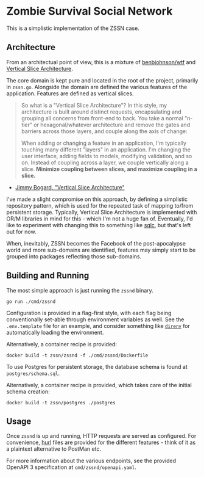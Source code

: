 Zombie Survival Social Network
==============================

This is a simplistic implementation of the ZSSN case.

## Architecture

From an architectual point of view, this is a mixture of [benbjohnson/wtf][wtfdial] and [Vertical Slice Architecture][vertical-slice-architecture].

The core domain is kept pure and located in the root of the project, primarily in `zssn.go`.
Alongside the domain are defined the various features of the application.
Features are defined as vertical slices.

> So what is a "Vertical Slice Architecture"? In this style, my architecture is built around distinct requests, encapsulating and grouping all concerns from front-end to back. You take a normal "n-tier" or hexagonal/whatever architecture and remove the gates and barriers across those layers, and couple along the axis of change:
>
> When adding or changing a feature in an application, I'm typically touching many different "layers" in an application. I'm changing the user interface, adding fields to models, modifying validation, and so on. Instead of coupling across a layer, we couple vertically along a slice. **Minimize coupling between slices, and maximize coupling in a slice.**
- [Jimmy Bogard, "Vertical Slice Architecture"][vertical-slice-architecture]

I've made a slight compromise on this approach, by defining a simplistic repository pattern, which is used for the repeated task of mapping to/from persistent storage.
Typically, Vertical Slice Architecture is implemented with OR/M libraries in mind for this - which I'm not a huge fan of.
Eventually, I'd like to experiment with changing this to something like [sqlc][sqlc], but that's left out for now.

When, inevitably, ZSSN becomes the Facebook of the post-apocalypse world and more sub-domains are identified, features may simply start to be grouped into packages reflecting those sub-domains.

[wtfdial]: https://github.com/benbjohnson/wtf/
[vertical-slice-architecture]: https://www.jimmybogard.com/vertical-slice-architecture/
[sqlc]: https://sqlc.dev/

## Building and Running

The most simple approach is just running the `zssnd` binary.

```
go run ./cmd/zssnd
```

Configuration is provided in a flag-first style, with each flag being conventionally set-able through environment variables as well.
See the `.env.template` file for an example, and consider something like [`direnv`][direnv] for automatically loading the environment.

Alternatively, a container recipe is provided:

```
docker build -t zssn/zssnd -f ./cmd/zssnd/Dockerfile
```

To use Postgres for persistent storage, the database schema is found at `postgres/schema.sql`.

Alternatively, a container recipe is provided, which takes care of the initial schema creation:

```
docker build -t zssn/postgres ./postgres
```

[direnv]: https://direnv.net/

## Usage

Once `zssnd` is up and running, HTTP requests are served as configured.
For convenience, [hurl][hurl] files are provided for the different features - think of it as a plaintext alternative to PostMan etc.

For more information about the various endpoints, see the provided OpenAPI 3 specification at `cmd/zssnd/openapi.yaml`.

[hurl]: https://hurl.dev/
